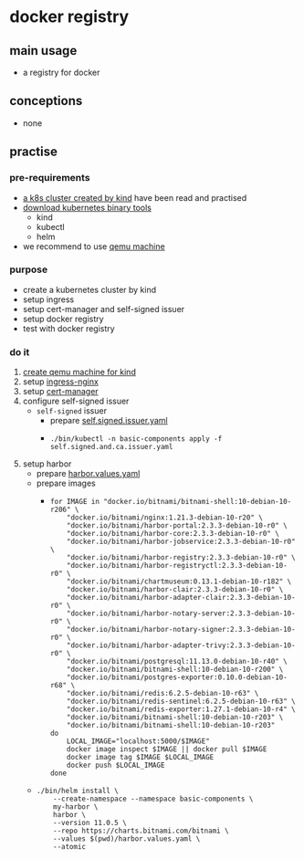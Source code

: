 # docker registry

## main usage

* a registry for docker

## conceptions

* none

## practise

### pre-requirements

* [a k8s cluster created by kind](../create.local.cluster.with.kind.md) have been read and practised
* [download kubernetes binary tools](../download.kubernetes.binary.tools.md)
    + kind
    + kubectl
    + helm
* we recommend to use [qemu machine](../../qemu/README.md)

### purpose

* create a kubernetes cluster by kind
* setup ingress
* setup cert-manager and self-signed issuer
* setup docker registry
* test with docker registry

### do it

1. [create qemu machine for kind](../create.qemu.machine.for.kind.md)
2. setup [ingress-nginx](../basic/ingress.nginx.md)
3. setup [cert-manager](../basic/cert.manager.md)
4. configure self-signed issuer
    * `self-signed` issuer
        + prepare [self.signed.issuer.yaml](../basic/resources/cert.manager/self.signed.and.ca.issuer.yaml.md)
        + ```shell
          ./bin/kubectl -n basic-components apply -f self.signed.and.ca.issuer.yaml
          ```
5. setup harbor
    * prepare [harbor.values.yaml](resources/harbor.values.yaml.md)
    * prepare images
        + ```shell
          for IMAGE in "docker.io/bitnami/bitnami-shell:10-debian-10-r206" \
              "docker.io/bitnami/nginx:1.21.3-debian-10-r20" \
              "docker.io/bitnami/harbor-portal:2.3.3-debian-10-r0" \
              "docker.io/bitnami/harbor-core:2.3.3-debian-10-r0" \
              "docker.io/bitnami/harbor-jobservice:2.3.3-debian-10-r0" \
              "docker.io/bitnami/harbor-registry:2.3.3-debian-10-r0" \
              "docker.io/bitnami/harbor-registryctl:2.3.3-debian-10-r0" \
              "docker.io/bitnami/chartmuseum:0.13.1-debian-10-r182" \
              "docker.io/bitnami/harbor-clair:2.3.3-debian-10-r0" \
              "docker.io/bitnami/harbor-adapter-clair:2.3.3-debian-10-r0" \
              "docker.io/bitnami/harbor-notary-server:2.3.3-debian-10-r0" \
              "docker.io/bitnami/harbor-notary-signer:2.3.3-debian-10-r0" \
              "docker.io/bitnami/harbor-adapter-trivy:2.3.3-debian-10-r0" \
              "docker.io/bitnami/postgresql:11.13.0-debian-10-r40" \
              "docker.io/bitnami/bitnami-shell:10-debian-10-r200" \
              "docker.io/bitnami/postgres-exporter:0.10.0-debian-10-r68" \
              "docker.io/bitnami/redis:6.2.5-debian-10-r63" \
              "docker.io/bitnami/redis-sentinel:6.2.5-debian-10-r63" \
              "docker.io/bitnami/redis-exporter:1.27.1-debian-10-r4" \
              "docker.io/bitnami/bitnami-shell:10-debian-10-r203" \
              "docker.io/bitnami/bitnami-shell:10-debian-10-r203"
          do
              LOCAL_IMAGE="localhost:5000/$IMAGE"
              docker image inspect $IMAGE || docker pull $IMAGE
              docker image tag $IMAGE $LOCAL_IMAGE
              docker push $LOCAL_IMAGE
          done
          ```
    * ```shell
      ./bin/helm install \
          --create-namespace --namespace basic-components \
          my-harbor \
          harbor \
          --version 11.0.5 \
          --repo https://charts.bitnami.com/bitnami \
          --values $(pwd)/harbor.values.yaml \
          --atomic
      ```
